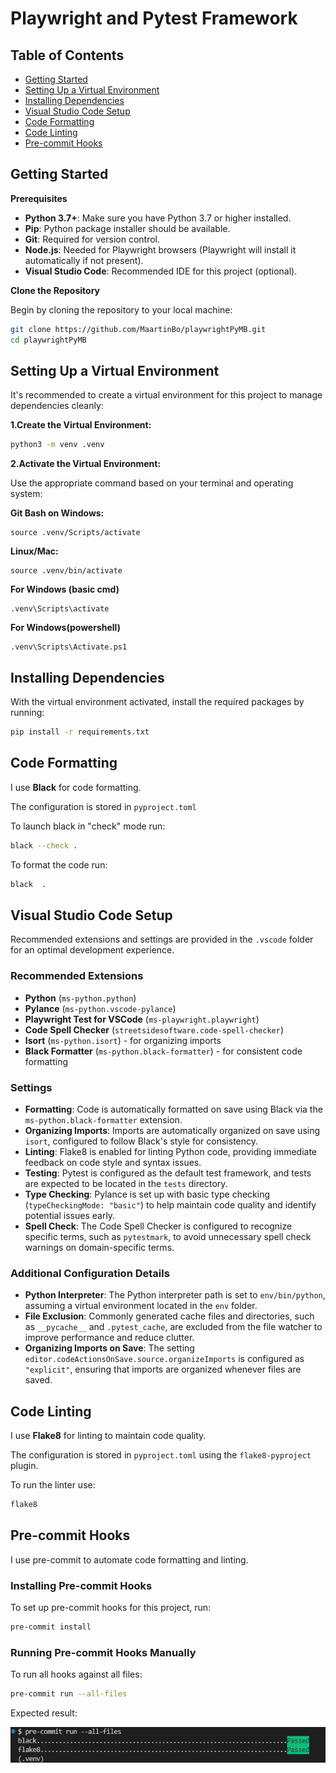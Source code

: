 # Playwright and Pytest Framework

## Table of Contents

- [Getting Started](#getting-started)
- [Setting Up a Virtual Environment](#setting-up-a-virtual-environment)
- [Installing Dependencies](#installing-dependencies)
- [Visual Studio Code Setup](#visual-studio-code-setup)
- [Code Formatting](#code-formatting)
- [Code Linting](#code-linting)
- [Pre-commit Hooks](#pre-commit-hooks)

## Getting Started

**Prerequisites**

- **Python 3.7+**: Make sure you have Python 3.7 or higher installed.
- **Pip**: Python package installer should be available.
- **Git**: Required for version control.
- **Node.js**: Needed for Playwright browsers (Playwright will install it automatically if not present).
- **Visual Studio Code**: Recommended IDE for this project (optional).

**Clone the Repository**

Begin by cloning the repository to your local machine:

```bash
git clone https://github.com/MaartinBo/playwrightPyMB.git
cd playwrightPyMB
```

## Setting Up a Virtual Environment

It's recommended to create a virtual environment for this project to manage dependencies cleanly:

**1.Create the Virtual Environment:**

```bash
python3 -m venv .venv
```

**2.Activate the Virtual Environment:**

Use the appropriate command based on your terminal and operating system:

**Git Bash on Windows:**

```
source .venv/Scripts/activate
```

**Linux/Mac:**

```
source .venv/bin/activate
```

**For Windows (basic cmd)**

```
.venv\Scripts\activate
```

**For Windows(powershell)**

```
.venv\Scripts\Activate.ps1
```

## Installing Dependencies

With the virtual environment activated, install the required packages by running:

```bash
pip install -r requirements.txt
```

## Code Formatting

I use **Black** for code formatting.

The configuration is stored in `pyproject.toml`

To launch black in "check" mode run:

```bash
black --check .
```

To format the code run:

```bash
black  .
```

## Visual Studio Code Setup

Recommended extensions and settings are provided in the `.vscode` folder for an optimal development experience.

### Recommended Extensions

- **Python** (`ms-python.python`)
- **Pylance** (`ms-python.vscode-pylance`)
- **Playwright Test for VSCode** (`ms-playwright.playwright`)
- **Code Spell Checker** (`streetsidesoftware.code-spell-checker`)
- **Isort** (`ms-python.isort`) - for organizing imports
- **Black Formatter** (`ms-python.black-formatter`) - for consistent code formatting

### Settings

- **Formatting**: Code is automatically formatted on save using Black via the `ms-python.black-formatter` extension.
- **Organizing Imports**: Imports are automatically organized on save using `isort`, configured to follow Black's style for consistency.
- **Linting**: Flake8 is enabled for linting Python code, providing immediate feedback on code style and syntax issues.
- **Testing**: Pytest is configured as the default test framework, and tests are expected to be located in the `tests` directory.
- **Type Checking**: Pylance is set up with basic type checking (`typeCheckingMode: "basic"`) to help maintain code quality and identify potential issues early.
- **Spell Check**: The Code Spell Checker is configured to recognize specific terms, such as `pytestmark`, to avoid unnecessary spell check warnings on domain-specific terms.

### Additional Configuration Details

- **Python Interpreter**: The Python interpreter path is set to `env/bin/python`, assuming a virtual environment located in the `env` folder.
- **File Exclusion**: Commonly generated cache files and directories, such as `__pycache__` and `.pytest_cache`, are excluded from the file watcher to improve performance and reduce clutter.
- **Organizing Imports on Save**: The setting `editor.codeActionsOnSave.source.organizeImports` is configured as `"explicit"`, ensuring that imports are organized whenever files are saved.

## Code Linting

I use **Flake8** for linting to maintain code quality.

The configuration is stored in `pyproject.toml` using the `flake8-pyproject` plugin.

To run the linter use:

```bash
flake8
```

## Pre-commit Hooks

I use pre-commit to automate code formatting and linting.

### Installing Pre-commit Hooks

To set up pre-commit hooks for this project, run:

```bash
pre-commit install
```

### Running Pre-commit Hooks Manually

To run all hooks against all files:

```bash
pre-commit run --all-files
```

Expected result:

![alt text](image.png)
